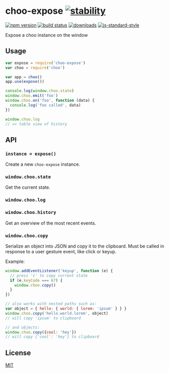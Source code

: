 # choo-expose [![stability][0]][1]
[![npm version][2]][3] [![build status][4]][5]
[![downloads][8]][9] [![js-standard-style][10]][11]

Expose a choo instance on the window

## Usage
```js
var expose = require('choo-expose')
var choo = require('choo')

var app = choo()
app.use(expose())

console.log(window.choo.state)
window.choo.emit('foo')
window.choo.on('foo', function (data) {
  console.log('foo called', data)
})

window.choo.log
// => table view of history
```

## API
### `instance = expose()`
Create a new `choo-expose` instance.

### `window.choo.state`
Get the current state.

### `window.choo.log`
### `window.choo.history`
Get an overview of the most recent events.

### `window.choo.copy`
Serialize an object into JSON and copy it to the clipboard.
Must be called in response to a user gesture event, like click or keyup.

Example:

```js
window.addEventListener('keyup', function (e) {
  // press 'c' to copy current state
  if (e.keyCode === 67) {
    window.choo.copy()
  }
})

// also works with nested paths such as:
var object = { hello: { world: { lorem: 'ipsum' } } }
window.choo.copy('hello.world.lorem', object)
// will copy 'ipsum' to clipboard

// and objects:
window.choo.copy({cool: 'hey'})
// will copy {'cool': 'hey'} to clipboard
```

## License
[MIT](https://tldrlegal.com/license/mit-license)

[0]: https://img.shields.io/badge/stability-experimental-orange.svg?style=flat-square
[1]: https://nodejs.org/api/documentation.html#documentation_stability_index
[2]: https://img.shields.io/npm/v/choo-expose.svg?style=flat-square
[3]: https://npmjs.org/package/choo-expose
[4]: https://img.shields.io/travis/yoshuawuyts/choo-expose/master.svg?style=flat-square
[5]: https://travis-ci.org/yoshuawuyts/choo-expose
[6]: https://img.shields.io/codecov/c/github/yoshuawuyts/choo-expose/master.svg?style=flat-square
[7]: https://codecov.io/github/yoshuawuyts/choo-expose
[8]: http://img.shields.io/npm/dm/choo-expose.svg?style=flat-square
[9]: https://npmjs.org/package/choo-expose
[10]: https://img.shields.io/badge/code%20style-standard-brightgreen.svg?style=flat-square
[11]: https://github.com/feross/standard
